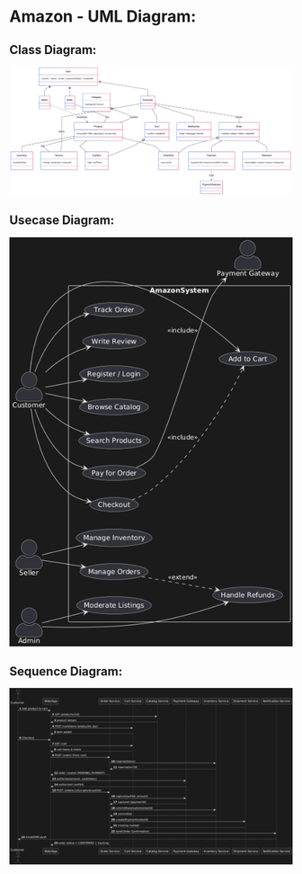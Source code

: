 # Amazon - UML Diagram:

## Class Diagram:
![class diagram](class.jpg.png)

## Usecase Diagram:
![usecase diagram](usecase.jpg.png)

## Sequence Diagram:
![sequence diagram](sequence.jpg.jpg)
